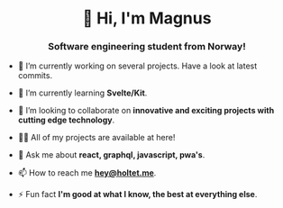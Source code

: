 <h1 align="center">👋 Hi, I'm Magnus</h1>
<h3 align="center">Software engineering student from Norway!</h3>


- 🔭 I’m currently working on several projects. Have a look at latest commits.

- 🌱 I’m currently learning **Svelte/Kit**.

- 👯 I’m looking to collaborate on **innovative and exciting projects with cutting edge technology**.

- 👨‍💻 All of my projects are available at here!

- 💬 Ask me about **react, graphql, javascript, pwa's**.

- 📫 How to reach me **hey@holtet.me**.

- ⚡ Fun fact **I'm good at what I know, the best at everything else**.
